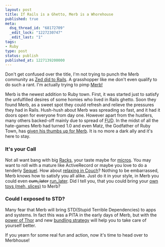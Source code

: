 ```yaml
---
layout: post
title: If Rails is a Ghetto, Merb is a Whorehouse
published: true
meta:
  dsq_thread_id: "68172709"
  _edit_lock: "1227230747"
  _edit_last: "1"
tags:
- Ruby
type: post
status: publish
published_at: 1227139200000
---
```

Don't get confused over the title, I'm not trying to punch the Merb community as <a href="http://www.zedshaw.com/rants/rails_is_a_ghetto.html">Zed did to Rails</a>. A grasshopper like me don't even qualify to do such a rant. I'm actually trying to pimp <a href="http://www.merbivore.com">Merb!</a>

Merb is the newest addition to Ruby town. First, it was started just to satisfy the unfulfilled desires of some homies who lived in Rails ghetto. Soon they found Merb, as a sweet spot they could refresh and relieve the pressures they had in Rails. Hush-hush about Merb was spreading so fast, and it had it doors open for everyone from day one. However apart from the hustlers, many others backed-off mainly due to spread of <abbr title="Fear, Uncertaintiy and Doubt">FUD</abbr>. In the midst of all the hate-games Merb had turned 1.0 and even Matz, the Godfather of Ruby Town, has <a href="http://merbist.com/2008/11/09/merb-1-0-released/">given his thumbs up for Merb</a>. It is no more a dark ally and it's here to stay.
<h3>It's your Call</h3>
Not all want bang with big <a href="http://rack.rubyforge.org/">Racks</a>, your taste maybe for <a href="http://sinatrarb.heroku.com/Home">micros</a>. You may want to roll with a mature like ActiveRecord or maybe you love to do a tenderly <a href="http://sequel.rubyforge.org/">Sequel</a>. How about <a href="http://github.com/paulcarey/relaxdb/tree/master">relaxing in Couch</a>? Nothing to be embarrassed, Merb knows how to satisfy you all alike. Just do it in your style, in Merb you could even <del datetime="2008-11-20T04:12:07+00:00">cum_later</del> <a href="http://merbunity.com/news/28">run_later</a>. Did I tell you, that you could bring your <a href="http://merbunity.com/news/11">own toys (meh, slices)</a> to Merb?
<h3>Could I exposed to STD?</h3>
Many fear that Merb will bring  STD(Stupid Terrible Dependencies) to apps and systems. In fact this was a PITA in the early days of Merb, but with the <a href="http://wiki.merbivore.com/faqs/thor">power of Thor</a> and new <a href="http://merbunity.com/tutorials/18">bundling strategy</a> will help you to take care of yourself better.

If you yearn for some real fun and action, now it's time to head over to Merbhouse!
